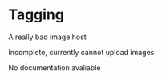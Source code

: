 # Tagging

A really bad image host

Incomplete, currently cannot upload images

No documentation avaliable